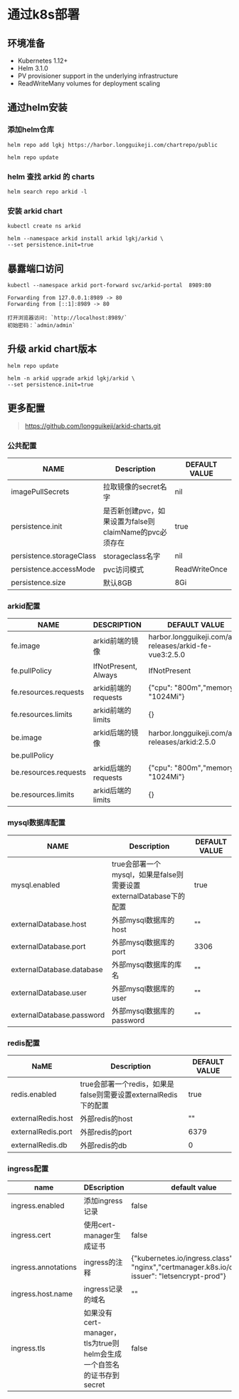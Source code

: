 
# 通过k8s部署

## 环境准备

* Kubernetes 1.12+
* Helm 3.1.0
* PV provisioner support in the underlying infrastructure
* ReadWriteMany volumes for deployment scaling

## 通过helm安装

### 添加helm仓库
```shell
helm repo add lgkj https://harbor.longguikeji.com/chartrepo/public

helm repo update
```

### helm 查找 arkid 的 charts
```shell
helm search repo arkid -l
```

### 安装 arkid chart
```shell
kubectl create ns arkid

helm --namespace arkid install arkid lgkj/arkid \
--set persistence.init=true
```

## 暴露端口访问
```shell
kubectl --namespace arkid port-forward svc/arkid-portal  8989:80

Forwarding from 127.0.0.1:8989 -> 80
Forwarding from [::1]:8989 -> 80

打开浏览器访问: `http://localhost:8989/`
初始密码：`admin/admin`
```

## 升级 arkid chart版本
```shell
helm repo update

helm -n arkid upgrade arkid lgkj/arkid \
--set persistence.init=true
```



## 更多配置
> https://github.com/longguikeji/arkid-charts.git
### 公共配置
| NAME | Description | DEFAULT VALUE |
| --- | --- | --- |
| imagePullSecrets | 拉取镜像的secret名字 | nil |
| persistence.init | 是否新创建pvc，如果设置为false则claimName的pvc必须存在 | true |
| persistence.storageClass | storageclass名字 | nil |
| persistence.accessMode | pvc访问模式 | ReadWriteOnce |
| persistence.size | 默认8GB | 8Gi |


### arkid配置
| NAME | DESCRIPTION | DEFAULT VALUE |
| --- | --- | --- |
| fe.image | arkid前端的镜像 |  harbor.longguikeji.com/ark-releases/arkid-fe-vue3:2.5.0 |
| fe.pullPolicy | IfNotPresent, Always | IfNotPresent |
| fe.resources.requests | arkid前端的requests | {"cpu": "800m","memory": "1024Mi"} |
| fe.resources.limits | arkid前端的limits | {} |
| be.image | arkid后端的镜像 |  harbor.longguikeji.com/ark-releases/arkid:2.5.0  |
| be.pullPolicy |  |  |
| be.resources.requests | arkid后端的requests | {"cpu": "800m","memory": "1024Mi"} |
| be.resources.limits | arkid后端的limits | {} |


### mysql数据库配置
| NAME | Description | DEFAULT VALUE |
| --- | --- | --- |
| mysql.enabled | true会部署一个mysql，如果是false则需要设置externalDatabase下的配置 | true |
| externalDatabase.host | 外部mysql数据库的host | "" |
| externalDatabase.port | 外部mysql数据库的port | 3306 |
| externalDatabase.database | 外部mysql数据库的库名 | "" |
| externalDatabase.user | 外部mysql数据库的user | "" |
| externalDatabase.password | 外部mysql数据库的password | "" |


### redis配置
| NaME | Description | DEFAULT VALUE |
| --- | --- | --- |
| redis.enabled | true会部署一个redis，如果是false则需要设置externalRedis下的配置 | true |
| externalRedis.host | 外部redis的host | "" |
| externalRedis.port | 外部redis的port | 6379 |
| externalRedis.db | 外部redis的db | 0 |


### ingress配置
| name | DEscription | default value |
| --- | --- | --- |
| ingress.enabled | 添加ingress记录 | false |
| ingress.cert | 使用cert-manager生成证书 | false |
| ingress.annotations | ingress的注释 | {"kubernetes.io/ingress.class": "nginx","certmanager.k8s.io/cluster-issuer": "letsencrypt-prod"} |
| ingress.host.name | ingress记录的域名 | "" |
| ingress.tls | 如果没有 cert-manager，tls为true则helm会生成一个自签名的证书存到secret | false |


